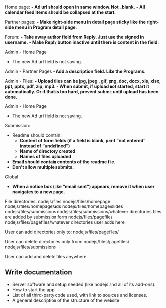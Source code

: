 Home page:
**- Ad url should open in same window. Not _blank.**
**- All calendar feed items should be collapsed at the start.**

Partner pages:
**- Make right-side menu in detail page sticky like the right-side menu in Program detail page.**

Forum:
**- Take away author field from Reply. Just use the signed in username.**
**- Make Reply button inactive until there is content in the field.**

Admin -  Home Page
- The new Ad url field is not saving.

Admin -  Partner Pages
**- Add a description field. Like the Programs.**

Admin - Files:
**- Upload files can be jpg, jpeg , gif, png, doc, docx, xls, xlsx, ppt, pptx, pdf, zip, mp3.**
**- When submit, if upload not started, start it automatically. Or if that is too hard, prevent submit until upload has been done.**

Admin -  Home Page
- The new Ad url field is not saving.

Submission:
- Readme should contain:
  - **Content of form fields (if a field is blank, print “not entered” instead of “undefined”)**
  - **Name of directory created**
  - **Names of files uploaded**
- **Email should contain contents of the readme file.**
- **Don't allow multiple submits.**

Global
- **When a notice box (like “email sent”) appears, remove it when user navigates to a new page.**

File directories:
  nodejs/files
  nodejs/files/homepage
  nodejs/files/homepage/ads
  nodejs/files/homepage/slides
  nodejs/files/submissions
  nodejs/files/submissions/whatever directories files are added by submission form
  nodejs/files/pagefiles
  nodejs/files/pagefiles/whatever directories user adds here

User can add directories only to:
  nodejs/files/pagefiles/

User can delete directories only from:
  nodejs/files/pagefiles/
  nodejs/files/submissions

User can add and delete files anywhere

Write documentation
-

- Server software and setup needed (like nodejs and all of its add-ons).
- How to start the app.
- List of all third-party code used, with link to sources and licenses.
- A general description of the structure of the website.